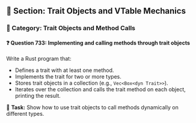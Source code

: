 ## 📘 Section: Trait Objects and VTable Mechanics  
### 🔹 Category: Trait Objects and Method Calls  
#### ❓ Question 733: Implementing and calling methods through trait objects

Write a Rust program that:

- Defines a trait with at least one method.
- Implements the trait for two or more types.
- Stores trait objects in a collection (e.g., `Vec<Box<dyn Trait>>`).
- Iterates over the collection and calls the trait method on each object, printing the result.

🔧 **Task:** Show how to use trait objects to call methods dynamically on different types.
